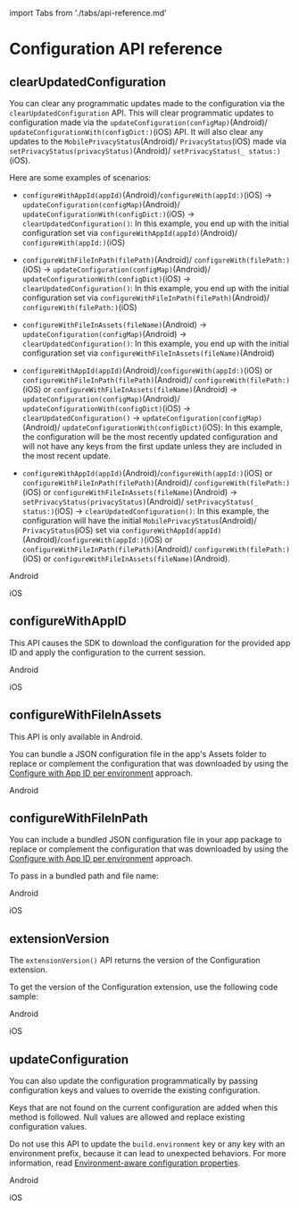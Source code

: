 import Tabs from './tabs/api-reference.md'

# Configuration API reference

## clearUpdatedConfiguration

You can clear any programmatic updates made to the configuration via the `clearUpdatedConfiguration` API. This will clear programmatic updates to configuration made via the `updateConfiguration(configMap)`(Android)/ `updateConfigurationWith(configDict:)`(iOS) API. It will also clear any updates to the `MobilePrivacyStatus`(Android)/ `PrivacyStatus`(iOS)  made via `setPrivacyStatus(privacyStatus)`(Android)/ `setPrivacyStatus(_ status:)`(iOS).

 Here are some examples of scenarios:

* `configureWithAppId(appId)`(Android)/`configureWith(appId:)`(iOS) -> `updateConfiguration(configMap)`(Android)/ `updateConfigurationWith(configDict:)`(iOS) -> `clearUpdatedConfiguration()`: In this example, you end up with the initial configuration set via `configureWithAppId(appId)`(Android)/ `configureWith(appId:)`(iOS)

* `configureWithFileInPath(filePath)`(Android)/ `configureWith(filePath:)`(iOS) -> `updateConfiguration(configMap)`(Android)/ `updateConfigurationWith(configDict)`(iOS) -> `clearUpdatedConfiguration()`: In this example, you end up with the initial configuration set via `configureWithFileInPath(filePath)`(Android)/ `configureWith(filePath:)`(iOS)

* `configureWithFileInAssets(fileName)`(Android) -> `updateConfiguration(configMap)`(Android) -> `clearUpdatedConfiguration()`: In this example, you end up with the initial configuration set via `configureWithFileInAssets(fileName)`(Android)

* `configureWithAppId(appId)`(Android)/`configureWith(appId:)`(iOS) or `configureWithFileInPath(filePath)`(Android)/ `configureWith(filePath:)`(iOS) or `configureWithFileInAssets(fileName)`(Android) -> `updateConfiguration(configMap)`(Android)/ `updateConfigurationWith(configDict)`(iOS) -> `clearUpdatedConfiguration()` -> `updateConfiguration(configMap)`(Android)/ `updateConfigurationWith(configDict)`(iOS): In this example, the configuration will be the most recently updated configuration and will not have any keys from the first update unless they are included in the most recent update.

* `configureWithAppId(appId)`(Android)/`configureWith(appId:)`(iOS) or `configureWithFileInPath(filePath)`(Android)/ `configureWith(filePath:)`(iOS) or `configureWithFileInAssets(fileName)`(Android) -> `setPrivacyStatus(privacyStatus)`(Android)/ `setPrivacyStatus(_ status:)`(iOS) -> `clearUpdatedConfiguration()`: In this example, the configuration will have the initial `MobilePrivacyStatus`(Android)/ `PrivacyStatus`(iOS) set via `configureWithAppId(appId)`(Android)/`configureWith(appId:)`(iOS) or `configureWithFileInPath(filePath)`(Android)/ `configureWith(filePath:)`(iOS) or `configureWithFileInAssets(fileName)`(Android).

<TabsBlock orientation="horizontal" slots="heading, content" repeat="2"/>

Android

<Tabs query="platform=android&api=clear-updated-configuration"/>

iOS

<Tabs query="platform=ios&api=clear-updated-configuration"/>

## configureWithAppID

This API causes the SDK to download the configuration for the provided app ID and apply the configuration to the current session.

<TabsBlock orientation="horizontal" slots="heading, content" repeat="2"/>

Android

<Tabs query="platform=android&api=configure-with-app-id"/>

iOS

<Tabs query="platform=ios&api=configure-with-app-id"/>

## configureWithFileInAssets

<InlineAlert variant="info" slots="text"/>

This API is only available in Android.

You can bundle a JSON configuration file in the app's Assets folder to replace or complement the configuration that was downloaded by using the [Configure with App ID per environment](../#configure-with-app-id-per-environment) approach.

<TabsBlock orientation="horizontal" slots="heading, content" repeat="1"/>

Android

<Tabs query="platform=android&api=configure-with-file-in-assets"/>

## configureWithFileInPath

You can include a bundled JSON configuration file in your app package to replace or complement the configuration that was downloaded by using the [Configure with App ID per environment](../#configure-with-app-id-per-environment) approach.

To pass in a bundled path and file name:

<TabsBlock orientation="horizontal" slots="heading, content" repeat="2"/>

Android

<Tabs query="platform=android&api=configure-with-file-in-path"/>

iOS

<Tabs query="platform=ios&api=configure-with-file-in-path"/>

## extensionVersion

The `extensionVersion()` API returns the version of the Configuration extension.

To get the version of the Configuration extension, use the following code sample:

<TabsBlock orientation="horizontal" slots="heading, content" repeat="2"/>

Android

<Tabs query="platform=android&api=extension-version"/>

iOS

<Tabs query="platform=ios&api=extension-version"/>

<!--- React Native

<Tabs query="platform=react-native&api=extension-version"/>

Flutter

<Tabs query="platform=flutter&api=extension-version"/> --->

## updateConfiguration

You can also update the configuration programmatically by passing configuration keys and values to override the existing configuration.

<InlineAlert variant="info" slots="text"/>

Keys that are not found on the current configuration are added when this method is followed. Null values are allowed and replace existing configuration values.

<InlineAlert variant="warning" slots="text"/>

Do not use this API to update the `build.environment` key or any key with an environment prefix, because it can lead to unexpected behaviors. For more information, read [Environment-aware configuration properties](./index.md#environment-aware-configuration-properties).

<TabsBlock orientation="horizontal" slots="heading, content" repeat="2"/>

Android

<Tabs query="platform=android&api=update-configuration"/>

iOS

<Tabs query="platform=ios&api=update-configuration"/>

<!--- React Native

<Tabs query="platform=react-native&api=update-configuration"/>

Flutter

<Tabs query="platform=flutter&api=update-configuration"/> --->
